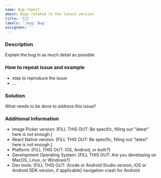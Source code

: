 ```yaml
---
name: Bug report
about: Bugs related to the latest version
title: '[🐛] '
labels: ':bug: Bug'
assignees: ''
---
```


### Description

Explain the bug in as much detail as possible

### How to repeat issue and example

- step to reproduce the issue
- ...

### Solution

What needs to be done to address this issue?

### Additional Information

- Image Picker version: [FILL THIS OUT: Be specific, filling out "latest" here is not enough.]
- React Native version: [FILL THIS OUT: Be specific, filling out "latest" here is not enough.]
- Platform: [FILL THIS OUT: iOS, Android, or both?]
- Development Operating System: [FILL THIS OUT: Are you developing on MacOS, Linux, or Windows?]
- Dev tools: [FILL THIS OUT: Xcode or Android Studio version, iOS or Android SDK version, if applicable] navigation crash for Android
